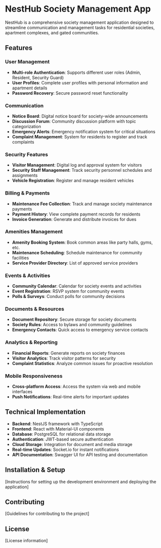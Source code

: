 # NestHub Society Management App

NestHub is a comprehensive society management application designed to streamline communication and management tasks for residential societies, apartment complexes, and gated communities.

## Features

### User Management
- **Multi-role Authentication**: Supports different user roles (Admin, Resident, Security Guard)
- **User Profiles**: Complete user profiles with personal information and apartment details
- **Password Recovery**: Secure password reset functionality

### Communication
- **Notice Board**: Digital notice board for society-wide announcements
- **Discussion Forum**: Community discussion platform with topic categorization
- **Emergency Alerts**: Emergency notification system for critical situations
- **Complaint Management**: System for residents to register and track complaints

### Security Features
- **Visitor Management**: Digital log and approval system for visitors
- **Security Staff Management**: Track security personnel schedules and assignments
- **Vehicle Registration**: Register and manage resident vehicles

### Billing & Payments
- **Maintenance Fee Collection**: Track and manage society maintenance payments
- **Payment History**: View complete payment records for residents
- **Invoice Generation**: Generate and distribute invoices for dues

### Amenities Management
- **Amenity Booking System**: Book common areas like party halls, gyms, etc.
- **Maintenance Scheduling**: Schedule maintenance for community facilities
- **Service Provider Directory**: List of approved service providers

### Events & Activities
- **Community Calendar**: Calendar for society events and activities
- **Event Registration**: RSVP system for community events
- **Polls & Surveys**: Conduct polls for community decisions

### Documents & Resources
- **Document Repository**: Secure storage for society documents
- **Society Rules**: Access to bylaws and community guidelines
- **Emergency Contacts**: Quick access to emergency service contacts

### Analytics & Reporting
- **Financial Reports**: Generate reports on society finances
- **Visitor Analytics**: Track visitor patterns for security
- **Complaint Statistics**: Analyze common issues for proactive resolution

### Mobile Responsiveness
- **Cross-platform Access**: Access the system via web and mobile interfaces
- **Push Notifications**: Real-time alerts for important updates

## Technical Implementation

- **Backend**: NestJS framework with TypeScript
- **Frontend**: React with Material-UI components
- **Database**: PostgreSQL for relational data storage
- **Authentication**: JWT-based secure authentication
- **Cloud Storage**: Integration for document and media storage
- **Real-time Updates**: Socket.io for instant notifications
- **API Documentation**: Swagger UI for API testing and documentation

## Installation & Setup

[Instructions for setting up the development environment and deploying the application]

## Contributing

[Guidelines for contributing to the project]

## License

[License information]

